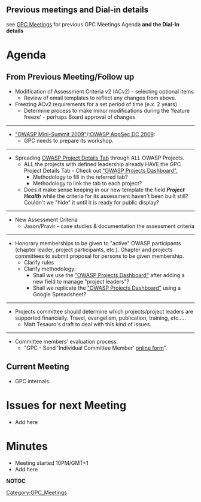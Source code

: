 ## Previous meetings and Dial-in details

see [GPC Meetings](:Category:GPC_Meetings "wikilink") for previous GPC
Meetings Agenda **and the Dial-In details**

# Agenda

## From Previous Meeting/Follow up

  - Modification of Assessment Criteria v2 (ACv2) - selecting optional
    items
      - Review of email templates to reflect any changes from above.
  - Freezing ACv2 requirements for a set period of time (e.x. 2 years)
      - Determine process to make minor modifications during the
        'feature freeze' - perhaps Board approval of changes

-----

  - ["OWASP Mini-Summit 2009"](:Summit_2009 "wikilink")/[:OWASP AppSec
    DC 2009](:OWASP_AppSec_DC_2009 "wikilink"):
      - GPC needs to prepare its workshop.

-----

  - Spreading [OWASP Project Details
    Tab](:Template:OWASP_Project_Identification_Tab "wikilink") through
    ALL OWASP Projects.
      - ALL the projects with defined leadership already HAVE the GPC
        Project Details Tab - Check out ["OWASP Projects
        Dashboard"](OWASP_Project_Details_Table "wikilink"),
          - Methodology to fill in the referred tab?
          - Methodology to link the tab to each project?
      - Does it make sense keeping in our new template the field
        ***Project Health*** while the criteria for its assessment
        haven't been built still? Couldn't we "hide" it until it is
        ready for public display?

-----

  - New Assessment Criteria
      - Jason/Pravir – case studies & documentation the assessment
        criteria

-----

  - Honorary memberships to be given to "active" OWASP participants
    (chapter leader, project participants, etc.). Chapter and projects
    committees to submit proposal for persons to be given membership.
      - Clarify rules
      - Clarify methodology:
          - Shall we use the ["OWASP Projects
            Dashboard"](OWASP_Project_Details_Table "wikilink") after
            adding a new field to manage "project leaders"?
          - Shall we replicate the ["OWASP Projects
            Dashboard"](OWASP_Project_Details_Table "wikilink") using a
            Google Spreadsheet?

-----

  - Projects committee should determine which projects/project leaders
    are supported financially. Travel, evangelism, publication,
    training, etc.....
      - Matt Tesauro's draft to deal with this kind of issues.

-----

  - Committee members' evaluation process.
      - "GPC - Send 'Individual Committee Member' [online
        form](https://spreadsheets.google.com/viewform?formkey=ckdDbXE0bkxPM3dkbDZvSmFNWVBGcnc6MA)".

## Current Meeting

  - GPC internals

# Issues for next Meeting

  - Add here

# Minutes

  - Meeting started 10PM/GMT+1
  - Add here

__NOTOC__

[Category:GPC_Meetings](Category:GPC_Meetings "wikilink")